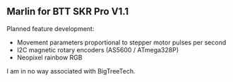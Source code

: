## Marlin for BTT SKR Pro V1.1

Planned feature development:
- Movement parameters proportional to stepper motor pulses per second
- I2C magnetic rotary encoders (AS5600 / ATmega328P)
- Neopixel rainbow RGB

I am in no way associated with BigTreeTech.
